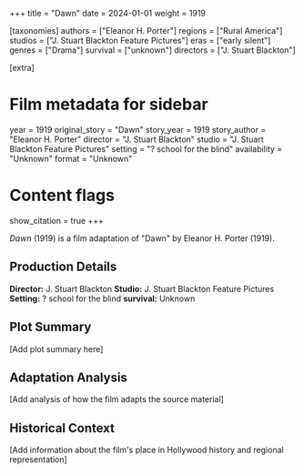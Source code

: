 +++
title = "Dawn"
date = 2024-01-01
weight = 1919

[taxonomies]
authors = ["Eleanor H. Porter"]
regions = ["Rural America"]
studios = ["J. Stuart Blackton Feature Pictures"]
eras = ["early silent"]
genres = ["Drama"]
survival = ["unknown"]
directors = ["J. Stuart Blackton"]

[extra]
# Film metadata for sidebar
year = 1919
original_story = "Dawn"
story_year = 1919
story_author = "Eleanor H. Porter"
director = "J. Stuart Blackton"
studio = "J. Stuart Blackton Feature Pictures"
setting = "? school for the blind"
availability = "Unknown"
format = "Unknown"

# Content flags
show_citation = true
+++

*Dawn* (1919) is a film adaptation of "Dawn" by Eleanor H. Porter (1919).

## Production Details

**Director:** J. Stuart Blackton
**Studio:** J. Stuart Blackton Feature Pictures
**Setting:** ? school for the blind
**survival:** Unknown

## Plot Summary

[Add plot summary here]

## Adaptation Analysis

[Add analysis of how the film adapts the source material]

## Historical Context

[Add information about the film's place in Hollywood history and regional representation]
